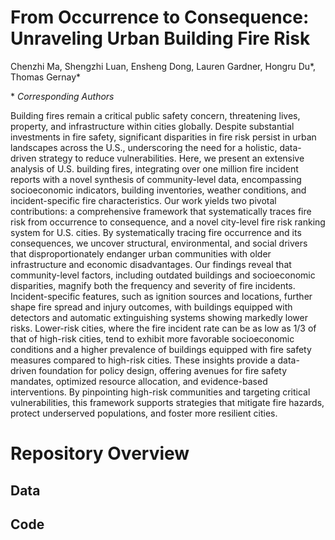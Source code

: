 # From Occurrence to Consequence: Unraveling Urban Building Fire Risk

Chenzhi Ma, Shengzhi Luan, Ensheng Dong, Lauren Gardner, Hongru Du\*, Thomas Gernay\*

\* *Corresponding Authors*

Building fires remain a critical public safety concern, threatening lives, property, and infrastructure within cities globally. Despite substantial investments in fire safety, significant disparities in fire risk persist in urban landscapes across the U.S., underscoring the need for a holistic, data-driven strategy to reduce vulnerabilities. Here, we present an extensive analysis of U.S. building fires, integrating over one million fire incident reports with a novel synthesis of community-level data, encompassing socioeconomic indicators, building inventories, weather conditions, and incident-specific fire characteristics. Our work yields two pivotal contributions: a comprehensive framework that systematically traces fire risk from occurrence to consequence, and a novel city-level fire risk ranking system for U.S. cities. By systematically tracing fire occurrence and its consequences, we uncover structural, environmental, and social drivers that disproportionately endanger urban communities with older infrastructure and economic disadvantages. Our findings reveal that community-level factors, including outdated buildings and socioeconomic disparities, magnify both the frequency and severity of fire incidents. Incident-specific features, such as ignition sources and locations, further shape fire spread and injury outcomes, with buildings equipped with detectors and automatic extinguishing systems showing markedly lower risks. Lower-risk cities, where the fire incident rate can be as low as 1/3 of that of high-risk cities, tend to exhibit more favorable socioeconomic conditions and a higher prevalence of buildings equipped with fire safety measures compared to high-risk cities.
These insights provide a data-driven foundation for policy design, offering avenues for fire safety mandates, optimized resource allocation, and evidence-based interventions. By pinpointing high-risk communities and targeting critical vulnerabilities, this framework supports strategies that mitigate fire hazards, protect underserved populations, and foster more resilient cities.

# Repository Overview

## Data

## Code
